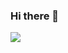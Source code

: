 ### Hi there 👋

<!--
**Krekevyks/Krekevyks** is a ✨ _special_ ✨ repository because its `README.md` (this file) appears on your GitHub profile.-->
<img align="center" src="https://github-readme-stats.vercel.app/api?username=Krekevyks&hide=contribs,prs&show_icons=true&theme=monokai" />
